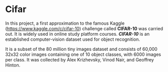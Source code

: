 # Cifar
In this project, a first approximation to the famous Kaggle (https://www.kaggle.com/c/cifar-10) challenge called **CIFAR-10** was carried out. It is widely used in online study platform courses.
***CIFAR-10***  is an established computer-vision dataset used for object recognition. 

It is a subset of the 80 million tiny images dataset and consists of 60,000 32x32 color images containing one of 10 object classes, with 6000 images per class. It was collected by Alex Krizhevsky, Vinod Nair, and Geoffrey Hinton.
